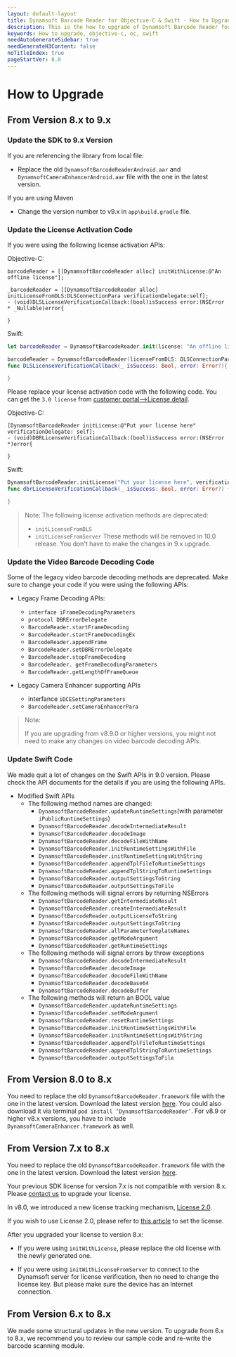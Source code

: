 ```yaml
---
layout: default-layout
title: Dynamsoft Barcode Reader for Objective-C & Swift - How to Upgrade
description: This is the how to upgrade of Dynamsoft Barcode Reader for iOS SDK.
keywords: How to upgrade, objective-c, oc, swift
needAutoGenerateSidebar: true
needGenerateH3Content: false
noTitleIndex: true
pageStartVer: 8.0
---
```


# How to Upgrade

## From Version 8.x to 9.x

### Update the SDK to 9.x Version

If you are referencing the library from local file:

- Replace the old `DynamsoftBarcodeReaderAndroid.aar` and `DynamsoftCameraEnhancerAndroid.aar` file with the one in the latest version.

If you are using Maven

- Change the version number to v9.x in `app\build.gradle` file.

### Update the License Activation Code

If you were using the following license activation APIs:

Objective-C:

```objc
barcodeReader = [[DynamsoftBarcodeReader alloc] initWithLicense:@"An offline license"];
```

```objc
_barcodeReader = [[DynamsoftBarcodeReader alloc] initLicenseFromDLS:DLSConnectionPara verificationDelegate:self];
- (void)DLSLicenseVerificationCallback:(bool)isSuccess error:(NSError * _Nullable)error{

}
```

Swift:

```swift
let barcodeReader = DynamsoftBarcodeReader.init(license: "An offline license")
```

```swift
barcodeReader = DynamsoftBarcodeReader(licenseFromDLS: DLSConnectionPara, verificationDelegate: self)
func DLSLicenseVerificationCallback(_ isSuccess: Bool, error: Error?){

}
```

Please replace your license activation code with the following code. You can get the `3.0 license` from [customer portal-->License detail](#update-the-license-activation-code).

Objective-C:

```objc
[DynamsoftBarcodeReader initLicense:@"Put your license here" verificationDelegate: self];
- (void)DBRLicenseVerificationCallback:(bool)isSuccess error:(NSError *)error{

}
```

Swift:

```swift
DynamsoftBarcodeReader.initLicense("Put your license here", verificationDelegate: self)
func dbrLicenseVerificationCallback(_ isSuccess: Bool, error: Error?) {

}
```

> Note:
> The following license activation methods are deprecated:
>
> - `initLicenseFromDLS`
> - `initLicenseFromServer`
> These methods will be removed in 10.0 release. You don't have to make the changes in 9.x upgrade.

### Update the Video Barcode Decoding Code

Some of the legacy video barcode decoding methods are deprecated. Make sure to change your code if you were using the following APIs:

- Legacy Frame Decoding APIs:
  - `interface iFrameDecodingParameters`
  - `protocol DBRErrorDelegate`
  - `BarcodeReader.startFrameDecoding`
  - `BarcodeReader.startFrameDecodingEx`
  - `BarcodeReader.appendFrame`
  - `BarcodeReader.setDBRErrorDelegate`
  - `BarcodeReader.stopFrameDecoding`
  - `BarcodeReader. getFrameDecodingParameters`
  - `BarcodeReader.getLengthOfFrameQueue`

- Legacy Camera Enhancer supporting APIs
  - interfance `iDCESettingParameters`
  - `BarcodeReader.setCameraEnhancerPara`

> Note:
>
> If you are upgrading from v8.9.0 or higher versions, you might not need to make any changes on video barcode decoding APIs.

### Update Swift Code

We made quit a lot of changes on the Swift APIs in 9.0 version. Please check the API documents for the details if you are using the following APIs.

- Modified Swift APIs
  - The following method names are changed:
    - `DynamsoftBarcodeReader.updateRuntimeSettings`(with parameter `iPublicRuntimeSettings`)
    - `DynamsoftBarcodeReader.decodeIntermediateResult`
    - `DynamsoftBarcodeReader.decodeImage`
    - `DynamsoftBarcodeReader.decodeFileWithName`
    - `DynamsoftBarcodeReader.initRuntimeSettingsWithFile`
    - `DynamsoftBarcodeReader.initRuntimeSettingsWithString`
    - `DynamsoftBarcodeReader.appendTplFileToRuntimeSettings`
    - `DynamsoftBarcodeReader.appendTplStringToRuntimeSettings`
    - `DynamsoftBarcodeReader.outputSettingsToString`
    - `DynamsoftBarcodeReader.outputSettingsToFile`
  - The following methods will signal errors by returning NSErrors
    - `DynamsoftBarcodeReader.getIntermediateResult`
    - `DynamsoftBarcodeReader.createIntermediateResult`
    - `DynamsoftBarcodeReader.outputLicenseToString`
    - `DynamsoftBarcodeReader.outputSettingsToString`
    - `DynamsoftBarcodeReader.allParameterTemplateNames`
    - `DynamsoftBarcodeReader.getModeArgument`
    - `DynamsoftBarcodeReader.getRuntimeSettings`
  - The following methods will signal errors by throw exceptions
    - `DynamsoftBarcodeReader.decodeIntermediateResult`
    - `DynamsoftBarcodeReader.decodeImage`
    - `DynamsoftBarcodeReader.decodeFileWithName`
    - `DynamsoftBarcodeReader.decodeBase64`
    - `DynamsoftBarcodeReader.decodeBuffer`
  - The following methods will return an BOOL value
    - `DynamsoftBarcodeReader.updateRuntimeSettings`
    - `DynamsoftBarcodeReader.setModeArgument`
    - `DynamsoftBarcodeReader.resetRuntimeSettings`
    - `DynamsoftBarcodeReader.initRuntimeSettingsWithFile`
    - `DynamsoftBarcodeReader.initRuntimeSettingsWithString`
    - `DynamsoftBarcodeReader.appendTplFileToRuntimeSettings`
    - `DynamsoftBarcodeReader.appendTplStringToRuntimeSettings`
    - `DynamsoftBarcodeReader.outputSettingsToFile`

## From Version 8.0 to 8.x

You need to replace the old `DynamsoftBarcodeReader.framework` file with the one in the latest version. Download the latest version [here](https://www.dynamsoft.com/Downloads/Dynamic-Barcode-Reader-Download.aspx). You could also download it via terminal `pod install ‘DynamsoftBarcodeReader’`. For v8.9 or higher v8.x versions, you have to include `DynamsoftCameraEnhancer.framework` as well.

## From Version 7.x to 8.x

You need to replace the old `DynamsoftBarcodeReader.framework` file with the one in the latest version. Download the latest version [here](https://www.dynamsoft.com/Downloads/Dynamic-Barcode-Reader-Download.aspx).

Your previous SDK license for version 7.x is not compatible with version 8.x. Please [contact us](https://www.dynamsoft.com/Company/Contact.aspx) to upgrade your license.

In v8.0, we introduced a new license tracking mechanism, <a href="https://www.dynamsoft.com/license-tracking/docs/about/index.html" target="_blank">License 2.0</a>.

If you wish to use License 2.0, please refer to [this article](../../license-activation/set-full-license.md) to set the license.

After you upgraded your license to version 8.x:

- If you were using `initWithLicense`, please replace the old license with the newly generated one.

- If you were using `initWithLicenseFromServer` to connect to the Dynamsoft server for license verification, then no need to change the license key. But please make sure the device has an Internet connection.

## From Version 6.x to 8.x

We made some structural updates in the new version. To upgrade from 6.x to 8.x, we recommend you to review our sample code and re-write the barcode scanning module.
